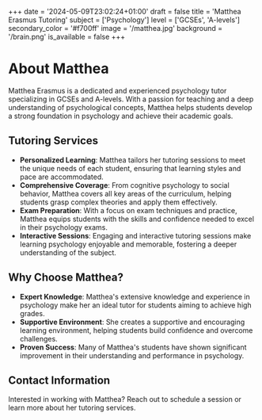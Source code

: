 +++
date = '2024-05-09T23:02:24+01:00'
draft = false
title = 'Matthea Erasmus Tutoring'
subject = ['Psychology']
level = ['GCSEs', 'A-levels']
secondary_color = '#f700ff'
image = '/matthea.jpg'
background = '/brain.png'
is_available = false
+++
# About Matthea

Matthea Erasmus is a dedicated and experienced psychology tutor specializing in GCSEs and A-levels. With a passion for teaching and a deep understanding of psychological concepts, Matthea helps students develop a strong foundation in psychology and achieve their academic goals.

## Tutoring Services

- **Personalized Learning**: Matthea tailors her tutoring sessions to meet the unique needs of each student, ensuring that learning styles and pace are accommodated.
- **Comprehensive Coverage**: From cognitive psychology to social behavior, Matthea covers all key areas of the curriculum, helping students grasp complex theories and apply them effectively.
- **Exam Preparation**: With a focus on exam techniques and practice, Matthea equips students with the skills and confidence needed to excel in their psychology exams.
- **Interactive Sessions**: Engaging and interactive tutoring sessions make learning psychology enjoyable and memorable, fostering a deeper understanding of the subject.

## Why Choose Matthea?

- **Expert Knowledge**: Matthea's extensive knowledge and experience in psychology make her an ideal tutor for students aiming to achieve high grades.
- **Supportive Environment**: She creates a supportive and encouraging learning environment, helping students build confidence and overcome challenges.
- **Proven Success**: Many of Matthea's students have shown significant improvement in their understanding and performance in psychology.

## Contact Information

Interested in working with Matthea? Reach out to schedule a session or learn more about her tutoring services.